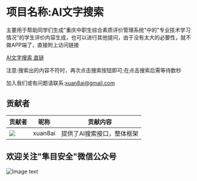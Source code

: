 # 项目名称:AI文字搜索

主要用于帮助同学们生成"重庆中职生综合素质评价管理系统"中的"专业技术学习情况"的学生评价内容生成，也可以进行其他提问，由于没有太大的必要性，就不做APP端了，直接附上访问链接

[AI文字搜索 直链](https://xuan8ai.github.io/cqjypg/AI/wenziai.html)

注意:搜索出的内容不符时，再次点击搜索按钮即可;在点击搜索后需等待数秒

加入我们或有问题请联系:xuan8ai@gmail.com

## 贡献者

贡献者  | 昵称  | 贡献内容
 ---- | ----- | ------  
<img src="https://avatars.githubusercontent.com/u/173129827?s=96&v=4" />| xuan8ai | 提供了AI搜索接口，整体框架

欢迎关注"隼目安全"微信公众号
-----
![Image text](https://xuan8ai.github.io/xuanbai/qrcode1718724077637.jpg)